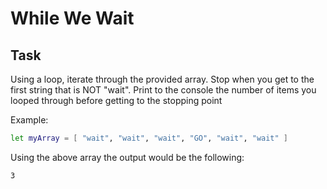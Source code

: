 # While We Wait
## Task
Using a loop, iterate through the provided array. Stop when you get to the first string that is NOT "wait". Print to the console the number of items you looped through before getting to the stopping point

Example:
```bash
let myArray = [ "wait", "wait", "wait", "GO", "wait", "wait" ]
```
Using the above array the output would be the following:
```bash
3
```



